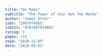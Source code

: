 ```yaml
---
title: "Do Make"
subtitle: "The Power of Your Own Two Hands"
author: "James Otter"
isbn: "1907974865"
isbn13: "9781907974861"
rating: 5
pages: 128
read: "2020-11-05"
date: "2020-09-03"
---
```


